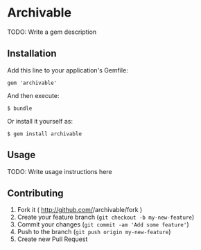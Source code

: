 # Archivable

TODO: Write a gem description

## Installation

Add this line to your application's Gemfile:

    gem 'archivable'

And then execute:

    $ bundle

Or install it yourself as:

    $ gem install archivable

## Usage

TODO: Write usage instructions here

## Contributing

1. Fork it ( http://github.com/<my-github-username>/archivable/fork )
2. Create your feature branch (`git checkout -b my-new-feature`)
3. Commit your changes (`git commit -am 'Add some feature'`)
4. Push to the branch (`git push origin my-new-feature`)
5. Create new Pull Request
